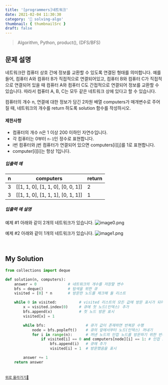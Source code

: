 ```yaml
---
title: '[programmers]네트워크'
date: 2021-02-04 11:30:30
category: '💯 solving-algo'
thumbnail: { thumbnailSrc }
draft: false
---
```


> Algorithm, Python, product(), (DFS/BFS)

## 문제 설명

네트워크란 컴퓨터 상호 간에 정보를 교환할 수 있도록 연결된 형태를 의미합니다. 예를 들어, 컴퓨터 A와 컴퓨터 B가 직접적으로 연결되어있고, 컴퓨터 B와 컴퓨터 C가 직접적으로 연결되어 있을 때 컴퓨터 A와 컴퓨터 C도 간접적으로 연결되어 정보를 교환할 수 있습니다. 따라서 컴퓨터 A, B, C는 모두 같은 네트워크 상에 있다고 할 수 있습니다.

컴퓨터의 개수 n, 연결에 대한 정보가 담긴 2차원 배열 computers가 매개변수로 주어질 때, 네트워크의 개수를 return 하도록 solution 함수를 작성하시오.

#### 제한사항

- 컴퓨터의 개수 n은 1 이상 200 이하인 자연수입니다.
- 각 컴퓨터는 0부터 `n-1`인 정수로 표현합니다.
- i번 컴퓨터와 j번 컴퓨터가 연결되어 있으면 computers[i][j]를 1로 표현합니다.
- computer[i][i]는 항상 1입니다.

##### 입출력 예

| n   | computers                         | return |
| --- | --------------------------------- | ------ |
| 3   | [[1, 1, 0], [1, 1, 0], [0, 0, 1]] | 2      |
| 3   | [[1, 1, 0], [1, 1, 1], [0, 1, 1]] | 1      |

##### 입출력 예 설명

예제 #1
아래와 같이 2개의 네트워크가 있습니다.
![image0.png](https://grepp-programmers.s3.amazonaws.com/files/ybm/5b61d6ca97/cc1e7816-b6d7-4649-98e0-e95ea2007fd7.png)

예제 #2
아래와 같이 1개의 네트워크가 있습니다.
![image1.png](https://grepp-programmers.s3.amazonaws.com/files/ybm/7554746da2/edb61632-59f4-4799-9154-de9ca98c9e55.png)

<br />

## My Solution

```python
from collections import deque

def solution(n, computers):
    answer = 0              # 네트워크의 개수를 저장할 변수
    bfs = deque()           # 탐색을 위한 큐
    visited = [0] * n       # 방문한 노드를 체크해 둘 리스트

    while 0 in visited:          # visited 리스트의 모든 값에 방문 표시가 되어있을 때까지 반복
        x = visited.index(0)     # 큐에 첫 노드(인덱스) 추가
        bfs.append(x)            # 첫 노드 방문 표시
        visited[x] = 1

        while bfs:                  # 큐가 값이 존재하면 반복문 수행
            node = bfs.popleft()    # 큐의 앞에서부터 노드(인덱스) 꺼내기
            for i in range(n):      # 꺼낸 노드의 인접 노드를 방문하기 위한 반복문 수행
                if visited[i] == 0 and computers[node][i] == 1: # 인접 노드이고, 방문된 적이 없는 경우
                    bfs.append(i)   # 큐에 추가
                    visited[i] = 1  # 방문했음을 표시

        answer += 1
    return answer
```

<br />
<a href='#'><small class='up-button'>위로 올라가기💨</small></a>
<br />
